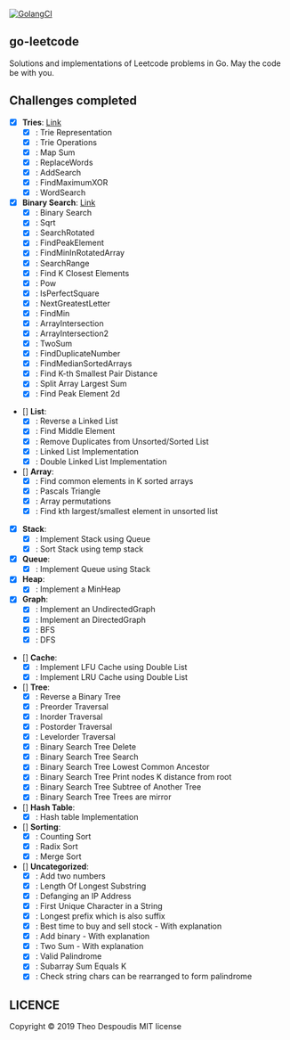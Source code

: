 [![GolangCI](https://golangci.com/badges/github.com/golangci/golangci-lint.svg)](https://golangci.com/r/github.com/theodesp/go-leetcode)

go-leetcode
---
Solutions and implementations of Leetcode problems in Go.
May the code be with you.

## Challenges completed

- [x] **Tries**: [Link](https://leetcode.com/explore/learn/card/trie/150/introduction-to-trie/)
    - [x] : Trie Representation
    - [x] : Trie Operations
    - [x] : Map Sum
    - [x] : ReplaceWords
    - [x] : AddSearch
    - [x] : FindMaximumXOR
    - [x] : WordSearch
    
- [x] **Binary Search**: [Link](https://leetcode.com/explore/learn/card/binary-search/138/background/)
    - [x] : Binary Search
    - [x] : Sqrt
    - [x] : SearchRotated
    - [x] : FindPeakElement
    - [x] : FindMinInRotatedArray
    - [x] : SearchRange
    - [x] : Find K Closest Elements
    - [x] : Pow
    - [x] : IsPerfectSquare
    - [x] : NextGreatestLetter
    - [x] : FindMin
    - [x] : ArrayIntersection
    - [x] : ArrayIntersection2
    - [x] : TwoSum
    - [x] : FindDuplicateNumber
    - [x] : FindMedianSortedArrays
    - [x] : Find K-th Smallest Pair Distance
    - [x] : Split Array Largest Sum
    - [x] : Find Peak Element 2d
    
- [] **List**:
    - [x] : Reverse a Linked List
    - [x] : Find Middle Element
    - [x] : Remove Duplicates from Unsorted/Sorted List
    - [x] : Linked List Implementation
    - [x] : Double Linked List Implementation
    
- [] **Array**:
    - [x] : Find common elements in K sorted arrays
    - [x] : Pascals Triangle
    - [x] : Array permutations
    - [x] : Find kth largest/smallest element in unsorted list
    
- [x] **Stack**:
    - [x] : Implement Stack using Queue
    - [x] : Sort Stack using temp stack
    
- [x] **Queue**:
    - [x] : Implement Queue using Stack

- [x] **Heap**:
    - [x] : Implement a MinHeap
    
- [x] **Graph**:
    - [x] : Implement an UndirectedGraph
    - [x] : Implement an DirectedGraph
    - [x] : BFS
    - [x] : DFS

- [] **Cache**:
    - [x] : Implement LFU Cache using Double List
    - [x] : Implement LRU Cache using Double List
     
- [] **Tree**:
    - [x] : Reverse a Binary Tree
    - [x] : Preorder Traversal
    - [x] : Inorder Traversal
    - [x] : Postorder Traversal
    - [x] : Levelorder Traversal
    - [x] : Binary Search Tree Delete
    - [x] : Binary Search Tree Search
    - [x] : Binary Search Tree Lowest Common Ancestor
    - [x] : Binary Search Tree Print nodes K distance from root
    - [x] : Binary Search Tree Subtree of Another Tree
    - [x] : Binary Search Tree Trees are mirror

- [] **Hash Table**:
    - [x] : Hash table Implementation
    
- [] **Sorting**:
    - [x] : Counting Sort
    - [x] : Radix Sort
    - [x] : Merge Sort
    
- [] **Uncategorized**:
    - [x] : Add two numbers
    - [x] : Length Of Longest Substring
    - [x] : Defanging an IP Address
    - [x] : First Unique Character in a String
    - [x] : Longest prefix which is also suffix
    - [x] : Best time to buy and sell stock - With explanation
    - [x] : Add binary - With explanation
    - [x] : Two Sum - With explanation
    - [x] : Valid Palindrome
    - [x] : Subarray Sum Equals K
    - [x] : Check string chars can be rearranged to form palindrome

## LICENCE
Copyright © 2019 Theo Despoudis MIT license

